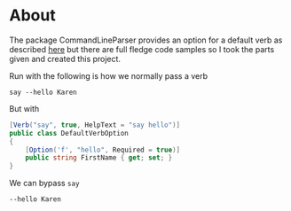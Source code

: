 ﻿# About

The package CommandLineParser provides an option for a default verb as described [here](https://github.com/commandlineparser/commandline/wiki/Verbs) but there are full fledge code samples so I took the parts given and created this project.

Run with the following is how we normally pass a verb

```
say --hello Karen
```

But with

```csharp
[Verb("say", true, HelpText = "say hello")]
public class DefaultVerbOption
{
    [Option('f', "hello", Required = true)]
    public string FirstName { get; set; }
}
```

We can bypass `say`


```
--hello Karen
```

